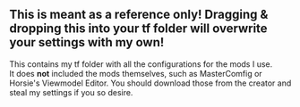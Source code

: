 ## This is meant as a reference only! Dragging & dropping this into your tf folder will overwrite your settings with my own!
This contains my tf folder with all the configurations for the mods I use.  
It does **not** included the mods themselves, such as MasterComfig or Horsie's Viewmodel Editor. You should download those from the creator and steal my settings if you so desire.
